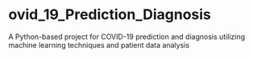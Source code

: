 # ovid_19_Prediction_Diagnosis
A Python-based project for COVID-19 prediction and diagnosis utilizing machine learning techniques and patient data analysis
